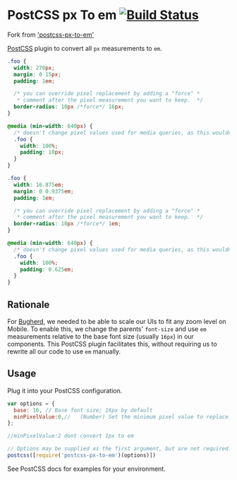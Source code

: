 # PostCSS px To em [![Build Status][ci-img]][ci]

Fork from ['postcss-px-to-em'](https://github.com/macropodhq/postcss-px-to-em)

[PostCSS] plugin to convert all `px` measurements to `em`.

```css
.foo {
  width: 270px;
  margin: 0 15px;
  padding: 1em;

  /* you can override pixel replacement by adding a "force" *
   * comment after the pixel measurement you want to keep.  */
  border-radius: 10px /*force*/ 16px;
}

@media (min-width: 640px) {
  /* doesn't change pixel values used for media queries, as this wouldn't work properly */
  .foo {
    width: 100%;
    padding: 10px;
  }
}
```

```css
.foo {
  width: 16.875em;
  margin: 0 0.9375em;
  padding: 1em;

  /* you can override pixel replacement by adding a "force" *
   * comment after the pixel measurement you want to keep.  */
  border-radius: 10px /*force*/ 1em;
}

@media (min-width: 640px) {
  /* doesn't change pixel values used for media queries, as this wouldn't work properly */
  .foo {
    width: 100%;
    padding: 0.625em;
  }
}
```

## Rationale

For [Bugherd], we needed to be able to scale our UIs to fit any zoom level on Mobile. To enable this, we change the parents' `font-size` and use `em` measurements relative to the base font size (usually `16px`) in our components. This PostCSS plugin facilitates this, without requiring us to rewrite all our code to use `em` manually.

## Usage

Plug it into your PostCSS configuration.

```js
var options = {
  base: 16, // Base font size; 16px by default
  minPixelValue:0,//   (Number) Set the minimum pixel value to replace.
};

//minPixelValue:2 dont convert 1px to em

// Options may be supplied as the first argument, but are not required.
postcss([require('postcss-px-to-em')(options)])
```

See PostCSS docs for examples for your environment.

[Bugherd]: https://macropod.com/bugherd
[PostCSS]: https://github.com/postcss/postcss
[ci-img]:  https://travis-ci.org/macropodhq/postcss-px-to-em.svg
[ci]:      https://travis-ci.org/macropodhq/postcss-px-to-em
